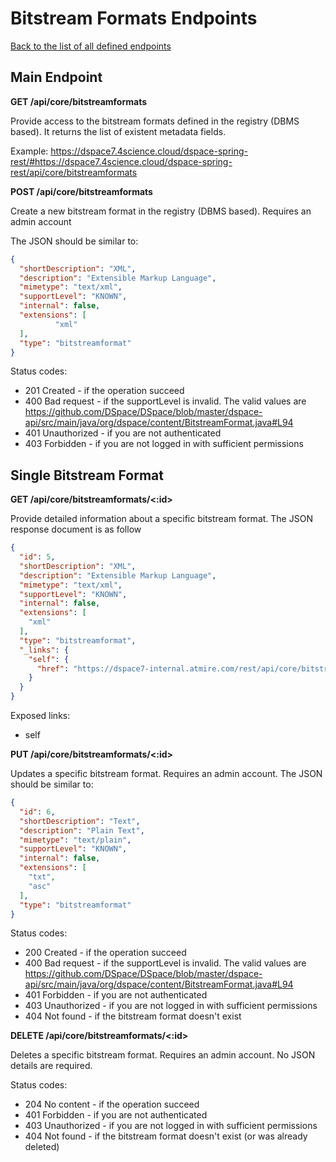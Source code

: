 # Bitstream Formats Endpoints
[Back to the list of all defined endpoints](endpoints.md)

## Main Endpoint
**GET /api/core/bitstreamformats**   

Provide access to the bitstream formats defined in the registry (DBMS based). It returns the list of existent metadata fields.

Example: <https://dspace7.4science.cloud/dspace-spring-rest/#https://dspace7.4science.cloud/dspace-spring-rest/api/core/bitstreamformats>

**POST /api/core/bitstreamformats**   

Create a new bitstream format in the registry (DBMS based). Requires an admin account

The JSON should be similar to:
```json
{
  "shortDescription": "XML",
  "description": "Extensible Markup Language",
  "mimetype": "text/xml",
  "supportLevel": "KNOWN",
  "internal": false,
  "extensions": [
          "xml"
  ],
  "type": "bitstreamformat"
}
```

Status codes:
* 201 Created - if the operation succeed
* 400 Bad request - if the supportLevel is invalid. The valid values are https://github.com/DSpace/DSpace/blob/master/dspace-api/src/main/java/org/dspace/content/BitstreamFormat.java#L94
* 401 Unauthorized - if you are not authenticated
* 403 Forbidden - if you are not logged in with sufficient permissions

## Single Bitstream Format
**GET /api/core/bitstreamformats/<:id>**

Provide detailed information about a specific bitstream format. The JSON response document is as follow
```json
{
  "id": 5,
  "shortDescription": "XML",
  "description": "Extensible Markup Language",
  "mimetype": "text/xml",
  "supportLevel": "KNOWN",
  "internal": false,
  "extensions": [
    "xml"
  ],
  "type": "bitstreamformat",
  "_links": {
    "self": {
      "href": "https://dspace7-internal.atmire.com/rest/api/core/bitstreamformats/5"
    }
  }
}
```

Exposed links:
* self

**PUT /api/core/bitstreamformats/<:id>**

Updates a specific bitstream format. Requires an admin account. The JSON should be similar to:
```json
{
  "id": 6,
  "shortDescription": "Text",
  "description": "Plain Text",
  "mimetype": "text/plain",
  "supportLevel": "KNOWN",
  "internal": false,
  "extensions": [
    "txt",
    "asc"
  ],
  "type": "bitstreamformat"
}

```

Status codes:
* 200 Created - if the operation succeed
* 400 Bad request - if the supportLevel is invalid. The valid values are https://github.com/DSpace/DSpace/blob/master/dspace-api/src/main/java/org/dspace/content/BitstreamFormat.java#L94
* 401 Forbidden - if you are not authenticated
* 403 Unauthorized - if you are not logged in with sufficient permissions
* 404 Not found - if the bitstream format doesn't exist

**DELETE /api/core/bitstreamformats/<:id>**

Deletes a specific bitstream format. Requires an admin account. No JSON details are required.

Status codes:
* 204 No content - if the operation succeed
* 401 Forbidden - if you are not authenticated
* 403 Unauthorized - if you are not logged in with sufficient permissions
* 404 Not found - if the bitstream format doesn't exist (or was already deleted)
